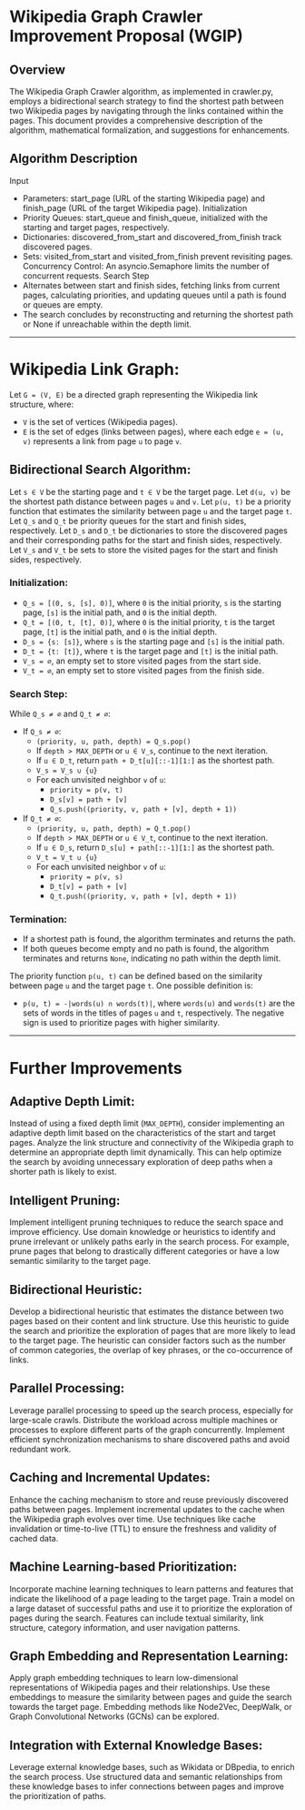 # Wikipedia Graph Crawler Improvement Proposal (WGIP)
## Overview
The Wikipedia Graph Crawler algorithm, as implemented in crawler.py, employs a bidirectional search strategy to find the shortest path between two Wikipedia pages by navigating through the links contained within the pages. This document provides a comprehensive description of the algorithm, mathematical formalization, and suggestions for enhancements.

## Algorithm Description
Input
- Parameters: start_page (URL of the starting Wikipedia page) and finish_page (URL of the target Wikipedia page).
Initialization
- Priority Queues: start_queue and finish_queue, initialized with the starting and target pages, respectively.
- Dictionaries: discovered_from_start and discovered_from_finish track discovered pages.
- Sets: visited_from_start and visited_from_finish prevent revisiting pages.
Concurrency Control: An asyncio.Semaphore limits the number of concurrent requests.
Search Step
- Alternates between start and finish sides, fetching links from current pages, calculating priorities, and updating queues until a path is found or queues are empty.
- The search concludes by reconstructing and returning the shortest path or None if unreachable within the depth limit.

---

# Wikipedia Link Graph:
Let `G = (V, E)` be a directed graph representing the Wikipedia link structure, where:
- `V` is the set of vertices (Wikipedia pages).
- `E` is the set of edges (links between pages), where each edge `e = (u, v)` represents a link from page `u` to page `v`.

## Bidirectional Search Algorithm:
Let `s ∈ V` be the starting page and `t ∈ V` be the target page.
Let `d(u, v)` be the shortest path distance between pages `u` and `v`.
Let `p(u, t)` be a priority function that estimates the similarity between page `u` and the target page `t`.
Let `Q_s` and `Q_t` be priority queues for the start and finish sides, respectively.
Let `D_s` and `D_t` be dictionaries to store the discovered pages and their corresponding paths for the start and finish sides, respectively.
Let `V_s` and `V_t` be sets to store the visited pages for the start and finish sides, respectively.

### Initialization:
- `Q_s = [(0, s, [s], 0)]`, where `0` is the initial priority, `s` is the starting page, `[s]` is the initial path, and `0` is the initial depth.
- `Q_t = [(0, t, [t], 0)]`, where `0` is the initial priority, `t` is the target page, `[t]` is the initial path, and `0` is the initial depth.
- `D_s = {s: [s]}`, where `s` is the starting page and `[s]` is the initial path.
- `D_t = {t: [t]}`, where `t` is the target page and `[t]` is the initial path.
- `V_s = ∅`, an empty set to store visited pages from the start side.
- `V_t = ∅`, an empty set to store visited pages from the finish side.

### Search Step:
While `Q_s ≠ ∅` and `Q_t ≠ ∅`:
- If `Q_s ≠ ∅`:
  - `(priority, u, path, depth) = Q_s.pop()`
  - If `depth > MAX_DEPTH` or `u ∈ V_s`, continue to the next iteration.
  - If `u ∈ D_t`, return `path + D_t[u][::-1][1:]` as the shortest path.
  - `V_s = V_s ∪ {u}`
  - For each unvisited neighbor `v` of `u`:
    - `priority = p(v, t)`
    - `D_s[v] = path + [v]`
    - `Q_s.push((priority, v, path + [v], depth + 1))`
- If `Q_t ≠ ∅`:
  - `(priority, u, path, depth) = Q_t.pop()`
  - If `depth > MAX_DEPTH` or `u ∈ V_t`, continue to the next iteration.
  - If `u ∈ D_s`, return `D_s[u] + path[::-1][1:]` as the shortest path.
  - `V_t = V_t ∪ {u}`
  - For each unvisited neighbor `v` of `u`:
    - `priority = p(v, s)`
    - `D_t[v] = path + [v]`
    - `Q_t.push((priority, v, path + [v], depth + 1))`

### Termination:
- If a shortest path is found, the algorithm terminates and returns the path.
- If both queues become empty and no path is found, the algorithm terminates and returns `None`, indicating no path within the depth limit.

The priority function `p(u, t)` can be defined based on the similarity between page `u` and the target page `t`. One possible definition is:
- `p(u, t) = -|words(u) ∩ words(t)|`, where `words(u)` and `words(t)` are the sets of words in the titles of pages `u` and `t`, respectively. The negative sign is used to prioritize pages with higher similarity.

---

# Further Improvements

## Adaptive Depth Limit:
Instead of using a fixed depth limit (`MAX_DEPTH`), consider implementing an adaptive depth limit based on the characteristics of the start and target pages. Analyze the link structure and connectivity of the Wikipedia graph to determine an appropriate depth limit dynamically. This can help optimize the search by avoiding unnecessary exploration of deep paths when a shorter path is likely to exist.

## Intelligent Pruning:
Implement intelligent pruning techniques to reduce the search space and improve efficiency. Use domain knowledge or heuristics to identify and prune irrelevant or unlikely paths early in the search process. For example, prune pages that belong to drastically different categories or have a low semantic similarity to the target page.

## Bidirectional Heuristic:
Develop a bidirectional heuristic that estimates the distance between two pages based on their content and link structure. Use this heuristic to guide the search and prioritize the exploration of pages that are more likely to lead to the target page. The heuristic can consider factors such as the number of common categories, the overlap of key phrases, or the co-occurrence of links.

## Parallel Processing:
Leverage parallel processing to speed up the search process, especially for large-scale crawls. Distribute the workload across multiple machines or processes to explore different parts of the graph concurrently. Implement efficient synchronization mechanisms to share discovered paths and avoid redundant work.

## Caching and Incremental Updates:
Enhance the caching mechanism to store and reuse previously discovered paths between pages. Implement incremental updates to the cache when the Wikipedia graph evolves over time. Use techniques like cache invalidation or time-to-live (TTL) to ensure the freshness and validity of cached data.

## Machine Learning-based Prioritization:
Incorporate machine learning techniques to learn patterns and features that indicate the likelihood of a page leading to the target page. Train a model on a large dataset of successful paths and use it to prioritize the exploration of pages during the search. Features can include textual similarity, link structure, category information, and user navigation patterns.

## Graph Embedding and Representation Learning:
Apply graph embedding techniques to learn low-dimensional representations of Wikipedia pages and their relationships. Use these embeddings to measure the similarity between pages and guide the search towards the target page. Embedding methods like Node2Vec, DeepWalk, or Graph Convolutional Networks (GCNs) can be explored.

## Integration with External Knowledge Bases:
Leverage external knowledge bases, such as Wikidata or DBpedia, to enrich the search process. Use structured data and semantic relationships from these knowledge bases to infer connections between pages and improve the prioritization of paths.
